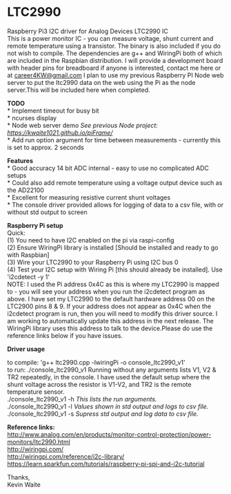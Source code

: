 # LTC2990
Raspberry Pi3 I2C driver for Analog Devices LTC2990 IC<br>
This is a power monitor IC - you can measure voltage, shunt current and remote temperature using a transistor. The binary is also included if you do not wish to compile. The dependencies are g++ and WiringPi both of which are included in the Raspbian distribution. I will provide a development board with header pins for breadboard if anyone is interested, contact me here or at career4KW@gmail.com
I plan to use my previous Raspberry PI Node web server to put the ltc2990 data on the web using the Pi as the node server.This will be included here when completed.

<b>TODO</b><br>
    * Implement timeout for busy bit <br>
    * ncurses display<br>
    * Node web server demo <i>See previous Node project: https://kwaite1021.github.io/piFrame/ </i> <br>
    * Add run option argument for time between measurements - currently this is set to approx. 2 seconds
  
<b>Features</b><br>
    * Good accuracy 14 bit ADC internal - easy to use no complicated ADC setups <br>
    * Could also add remote temperature using a voltage output device such as the AD22100 <br>
    * Excellent for measuring resistive current shunt voltages<br>
    * The console driver provided allows for logging of data to a csv file, with or without std output to screen<br>
    
<b>Raspberry Pi setup</b><br>
    Quick:<br>
    (1) You need to have I2C enabled on the pi via raspi-config <br>
    (2) Ensure WiringPi library is installed [Should be installed and ready to go with Raspbian] <br>
    (3) Wire your LTC2990 to your Raspberry Pi using I2C bus 0 <br>
    (4) Test your I2C setup with Wiring Pi [this should already be installed]. Use 'i2cdetect -y 1' <br>
    NOTE: I used the Pi address 0x4C as this is where my LTC2990 is mapped to - you will see your address when 
    you run the i2cdetect program as above. I have set my LTC2990 to the default hardware address 00 on the LTC2900 pins 8 &     9. If your address does not appear as 0x4C when the i2cdetect program is run, then you will need to modify this driver source. I am working to automatically update this address in the next release. The WiringPi library uses this address to talk to the device.Please do use the reference links below if you have issues.
     

<b>Driver usage</b><br>
    <p>  to compile: 'g++ ltc2990.cpp -lwiringPi -o console_ltc2990_v1' <br>
         to run: ./console_ltc2990_v1
         Running without any arguments lists V1, V2 & TR2 repeatedly, in the console. I have used the default setup where the            shunt voltage across the resistor is V1-V2, and TR2 is the remote temperature sensor.<br>
   ./console_ltc2990_v1 -h <i>This lists the run arguments.</i><br>
   ./console_ltc2990_v1 -l <i> Values shown in std output and logs to csv file.</i><br>
   ./console_ltc2990_v1 -s <i> Supress std output and log data to csv file.</i><br>
    
<b>Reference links: </b><br>
http://www.analog.com/en/products/monitor-control-protection/power-monitors/ltc2990.html<br>
http://wiringpi.com/<br>
http://wiringpi.com/reference/i2c-library/<br>
https://learn.sparkfun.com/tutorials/raspberry-pi-spi-and-i2c-tutorial<br>

Thanks,<br>
Kevin Waite
